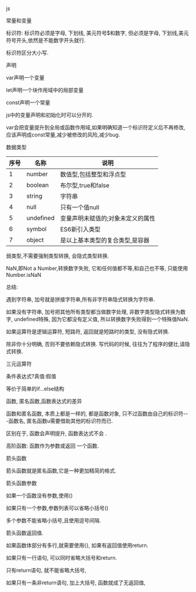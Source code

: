 js

常量和变量

标识符: 标识符必须是字母, 下划线, 美元符号$和数字, 但必须是字母, 下划线,美元符号开头,依然是不能数字开头就行.

标识符区分大小写.

声明

var声明一个变量

let声明一个块作用域中的局部变量

const声明一个常量

js中的变量声明和初始化时可以分开的.

var会把变量提升到全局或函数作用域,如果明确知道一个标识符定义后不再修改,应该声明成const常量,减少被修改的风险,减少bug.

数据类型

| 序号 | 名称      | 说明                              |
| ---- | --------- | --------------------------------- |
| 1    | number    | 数值型,包括整型和浮点型           |
| 2    | boolean   | 布尔型,true和false                |
| 3    | string    | 字符串                            |
| 4    | null      | 只有一个值null                    |
| 5    | undefined | 变量声明未赋值的;对象未定义的属性 |
| 6    | symbol    | ES6新引入类型                     |
| 7    | object    | 是以上基本类型的复合类型,是容器   |

弱类型,不需要强制类型转换, 会隐式类型转换.

NaN,即Not a Number,转换数字失败, 它和任何值都不等,和自己也不等, 只能使用Number.isNaN

总结:

遇到字符串, 加号就是拼接字符串,所有非字符串隐式转换为字符串.

如果没有字符串, 加号把其他所有类型都当做数字处理, 非数字类型隐式转换为数字, undefined特殊, 因为它都没有定义值, 所以转换数字失败得到一个特殊值NaN.

如果运算符是逻辑运算符, 短路符, 返回就是短路时的类型, 没有隐式转换.

除非你十分明确, 否则不要依赖隐式转换. 写代码的时候, 往往为了程序的健壮,请隐式转换.

三元运算符

条件表达式?真值:假值

等价于简单的if...else结构

函数, 匿名函数,函数表达式的差异

函数和匿名函数, 本质上都是一样的, 都是函数对象, 只不过函数由自己的标识符---函数名, 匿名函数u需要借助其他的标识符而已.

区别在于, 函数会声明提升, 函数表达式不会 .

高阶函数: 函数作为参数或返回 一个函数.

箭头函数

箭头函数就是匿名函数,它是一种更加精简的格式.

箭头函数参数

如果一个函数没有参数,使用()

如果只有一个参数,参数列表可以省略小括号()

多个参数不能省略小括号,且使用逗号间隔.

箭头函数返回值.

如果函数体部分有多行,就需要使用{}, 如果有返回值使用return.

如果只有一行语句, 可以同时省略大括号和return.

只有return语句, 就不能省略大括号, 

如果只有一条非return语句, 加上大括号, 函数就成了无返回值, 